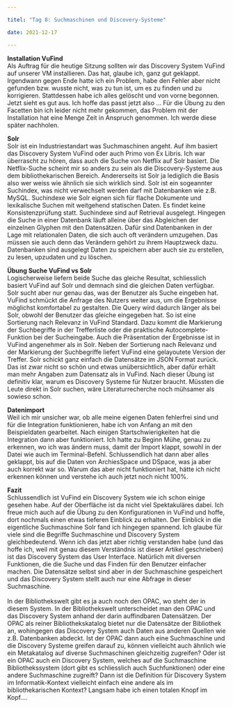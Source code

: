 ```yaml
---

titel: "Tag 8: Suchmaschinen und Discovery-Systeme"

date: 2021-12-17

---
```

**Installation VuFind** <br>
Als Auftrag für die heutige Sitzung sollten wir das Discovery System VuFind auf unserer VM installieren. Das hat, glaube ich, ganz gut geklappt. Irgendwann gegen Ende hatte ich ein Problem, habe den Fehler aber nicht gefunden bzw. wusste nicht, was zu tun ist, um es zu finden und zu korrigieren. Stattdessen habe ich alles gelöscht und von vorne begonnen. Jetzt sieht es gut aus. Ich hoffe das passt jetzt also … Für die Übung zu den Facetten bin ich leider nicht mehr gekommen, das Problem mit der Installation hat eine Menge Zeit in Anspruch genommen. Ich werde diese später nachholen. 

**Solr** <br>
Solr ist ein Industriestandart was Suchmaschinen angeht. Auf ihm basiert das Discovery System VuFind oder auch Primo von Ex Libris. Ich war überrascht zu hören, dass auch die Suche von Netflix auf Solr basiert. Die Netflix-Suche scheint mir so anders zu sein als die Discovery-Systeme aus dem bibliothekarischen Bereich. Andererseits ist Solr ja lediglich die Basis also wer weiss wie ähnlich sie sich wirklich sind.  Solr ist ein sogeannter Suchindex, was nicht verwechselt werden darf mit Datenbanken wie z.B. MySQL. Suchindexe wie Solr eignen sich für flache Dokumente und lexikalische Suchen mit weitgehend statischen Daten. Es findet keine Konsistenzprüfung statt. Suchindexe sind auf Retrieval ausgelegt. Hingegen die Suche in einer Datenbank läuft alleine über das Abgleichen der einzelnen Glyphen mit den Datensätzen. Dafür sind Datenbanken in der Lage mit relationalen Daten, die sich auch oft verändern umzugehen. Das müssen sie auch denn das Verändern gehört zu ihrem Hauptzweck dazu. Datenbanken sind ausgelegt Daten zu speichern aber auch sie zu erstellen, zu lesen, upzudaten und zu löschen. 

**Übung Suche VuFind vs Solr** <br>
Logischerweise liefern beide Suche das gleiche Resultat, schliesslich basiert VuFind auf Solr und demnach sind die gleichen Daten verfügbar. Solr sucht aber nur genau das, was der Benutzer als Suche eingeben hat. VuFind schmückt die Anfrage des Nutzers weiter aus, um die Ergebnisse möglichst komfortabel zu gestalten. Die Query wird dadurch länger als bei Solr, obwohl der Benutzer das gleiche eingegeben hat. So ist eine Sortierung nach Relevanz in VuFind Standard. Dazu kommt die Markierung der Suchbegriffe in der Trefferliste oder die praktische Autocomplete-Funktion bei der Sucheingabe. Auch die Präsentation der Ergebnisse ist in VuFind angenehmer als in Solr. Neben der Sortierung nach Relevanz und der Markierung der Suchbegriffe liefert VuFind eine gelayoutete Version der Treffer. Solr schickt ganz einfach die Datensätze im JSON Format zurück. Das ist zwar nicht so schön und etwas unübersichtlich, aber dafür erhält man mehr Angaben zum Datensatz als in VuFind. Nach dieser Übung ist definitiv klar, warum es Discovery Systeme für Nutzer braucht. Müssten die Leute direkt in Solr suchen, wäre Literaturrecherche noch mühsamer als sowieso schon. 

**Datenimport** <br>
Weil ich mir unsicher war, ob alle meine eigenen Daten fehlerfrei sind und für die Integration funktionieren, habe ich von Anfang an mit den Beispieldaten gearbeitet. Nach einigen Startschwierigkeiten hat die Integration dann aber funktioniert. Ich hatte zu Beginn Mühe, genau zu erkennen, wo ich was ändern muss, damit der Import klappt, sowohl in der Datei wie auch im Terminal-Befehl. Schlussendlich hat dann aber alles geklappt, bis auf die Daten von ArchiesSpace und DSpace, was ja aber auch korrekt war so. Warum das aber nicht funktioniert hat, hätte ich nicht erkennen können und verstehe ich auch jetzt noch nicht 100%. 

**Fazit** <br>
Schlussendlich ist VuFind ein Discovery System wie ich schon einige gesehen habe. Auf der Oberfläche ist da nicht viel Spektakuläres dabei. Ich freue mich auch auf die Übung zu den Konfigurationen in VuFind und hoffe, dort nochmals einen etwas tieferen Einblick zu erhalten. Der Einblick in die eigentliche Suchmaschine Solr fand ich hingegen spannend. Ich glaube für viele sind die Begriffe Suchmaschine und Discovery System gleichbedeutend. Wenn ich das jetzt aber richtig verstanden habe (und das hoffe ich, weil mit genau diesem Verständnis ist dieser Artikel geschrieben) ist das Discovery System das User Interface. Natürlich mit diversen Funktionen, die die Suche und das Finden für den Benutzer einfacher machen. Die Datensätze selbst sind aber in der Suchmaschine gespeichert und das Discovery System stellt auch nur eine Abfrage in dieser Suchmaschine. <br> <br>
In der Bibliothekswelt gibt es ja auch noch den OPAC, wo steht der in diesem System. In der Bibliothekswelt unterscheidet man den OPAC und das Discovery System anhand der darin auffindbaren Datensätzen. Der OPAC als reiner Bibliothekskatalog bietet nur die Datensätze der Bibliothek an, wohingegen das Discovery System auch Daten aus anderen Quellen wie z.B. Datenbanken abdeckt. Ist der OPAC dann auch eine Suchmaschine und die Discovery Systeme greifen darauf zu, können vielleicht auch ähnlich wie ein Metakatalog auf diverse Suchmaschinen gleichzeitig zugreifen? Oder ist ein OPAC auch ein Discovery System, welches auf die Suchmaschine Bibliothekssystem (dort gibt es schliesslich auch Suchfunktionen) oder eine andere Suchmaschine zugreift? Dann ist die Definition für Discovery System im Informatik-Kontext vielleicht einfach eine andere als im bibliothekarischen Kontext? Langsam habe ich einen totalen Knopf im Kopf….
